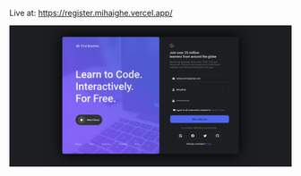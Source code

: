 Live at: https://register.mihaighe.vercel.app/

![Alt text](/content/Screen1.png?raw=true "Screen1")